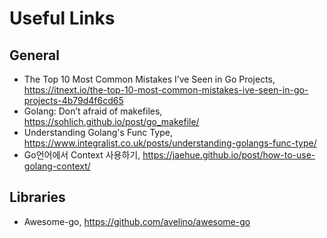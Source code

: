 # Useful Links

## General

- The Top 10 Most Common Mistakes I’ve Seen in Go Projects, <https://itnext.io/the-top-10-most-common-mistakes-ive-seen-in-go-projects-4b79d4f6cd65>
- Golang: Don’t afraid of makefiles, <https://sohlich.github.io/post/go_makefile/>
- Understanding Golang's Func Type, <https://www.integralist.co.uk/posts/understanding-golangs-func-type/>
- Go언어에서 Context 사용하기, <https://jaehue.github.io/post/how-to-use-golang-context/>

## Libraries

- Awesome-go, <https://github.com/avelino/awesome-go>
